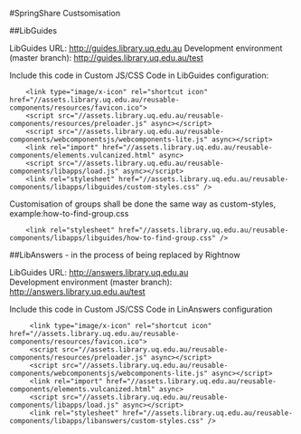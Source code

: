 #SpringShare Custsomisation

##LibGuides

LibGuides URL: http://guides.library.uq.edu.au
Development environment (master branch): http://guides.library.uq.edu.au/test

Include this code in Custom JS/CSS Code in LibGuides configuration:

        <link type="image/x-icon" rel="shortcut icon" href="//assets.library.uq.edu.au/reusable-components/resources/favicon.ico">
        <script src="//assets.library.uq.edu.au/reusable-components/resources/preloader.js" async></script>
        <script src="//assets.library.uq.edu.au/reusable-components/webcomponentsjs/webcomponents-lite.js" async></script>
        <link rel="import" href="//assets.library.uq.edu.au/reusable-components/elements.vulcanized.html" async>
        <script src="//assets.library.uq.edu.au/reusable-components/libapps/load.js" async></script>
        <link rel="stylesheet" href="//assets.library.uq.edu.au/reusable-components/libapps/libguides/custom-styles.css" />

Customisation of groups shall be done the same way as custom-styles, example:how-to-find-group.css

        <link rel="stylesheet" href="//assets.library.uq.edu.au/reusable-components/libapps/libguides/how-to-find-group.css" />

##LibAnswers - in the process of being replaced by Rightnow

LibGuides URL: http://answers.library.uq.edu.au		
Development environment (master branch): http://answers.library.uq.edu.au/test		


Include this code in Custom JS/CSS Code in LinAnswers configuration		
 		
         <link type="image/x-icon" rel="shortcut icon" href="//assets.library.uq.edu.au/reusable-components/resources/favicon.ico">		
         <script src="//assets.library.uq.edu.au/reusable-components/resources/preloader.js" async></script>		
         <script src="//assets.library.uq.edu.au/reusable-components/webcomponentsjs/webcomponents-lite.js" async></script>		
         <link rel="import" href="//assets.library.uq.edu.au/reusable-components/elements.vulcanized.html" async>		
         <script src="//assets.library.uq.edu.au/reusable-components/libapps/load.js" async></script>		
         <link rel="stylesheet" href="//assets.library.uq.edu.au/reusable-components/libapps/libanswers/custom-styles.css" />